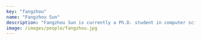 ```yaml
---
key: "fangzhou"
name: "Fangzhou Sun"
description: "Fangzhou Sun is currently a Ph.D. student in computer science at Vanderbilt University. He received his M.S. degree in computer science from Vanderbilt University in 2015 and completed his undergraduate studies in computer science from Nanjing University, China in 2013. His main research topics include: (1) developing and managing applications, analytics tool boxes and platforms for smart city; (2) creating and integrating cyber-attack detection systems for heterogeneous web-based applications. He is also an active iOS app developer and web developer."
image: /images/people/fangzhou.jpg
---
```

